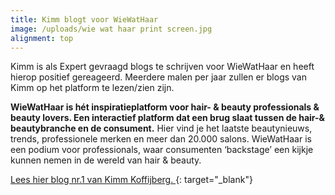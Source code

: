 ```yaml
---
title: Kimm blogt voor WieWatHaar
image: /uploads/wie wat haar print screen.jpg
alignment: top
---
```


Kimm is als Expert gevraagd blogs te schrijven voor WieWatHaar en heeft hierop positief gereageerd. Meerdere malen per jaar zullen er blogs van Kimm op het platform te lezen/zien zijn.&nbsp;

**WieWatHaar&nbsp;**is h&eacute;t&nbsp;**inspiratieplatform**&nbsp;voor hair- & beauty professionals & beauty lovers. Een interactief platform dat een brug slaat tussen de&nbsp;**hair-& beautybranche en de consument****.**&nbsp;Hier vind je het laatste beautynieuws, trends, professionele merken en meer dan 20.000 salons. WieWatHaar is een podium voor professionals, waar consumenten ‘backstage’ een kijkje kunnen nemen in de wereld van hair & beauty.

[Lees hier blog nr.1 van Kimm Koffijberg.&nbsp;](https://www.wiewathaar.nl/wat-doe-je-als-je-niet-naar-de-kapper-kunt-kimm-geeft-tips/){: target="_blank"}